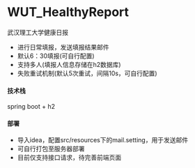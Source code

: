 # WUT_HealthyReport
武汉理工大学健康日报
- 进行日常填报，发送填报结果邮件
- 默认6：30填报(可自行配置)
- 支持多人(填报人信息存储在h2数据库)
- 失败重试机制(默认5次重试，间隔10s，可自行配置)
#### 技术栈
spring boot + h2
#### 部署
- 导入idea，配置src/resources下的mail.setting，用于发送邮件
- 可自行打包至服务器部署
- 目前仅支持接口请求，待完善前端页面